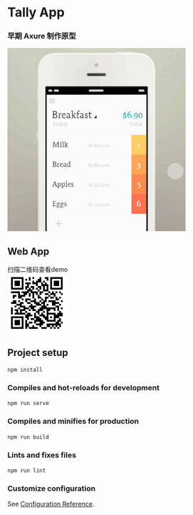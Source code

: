 # Tally App
### 早期 Axure 制作原型  

![proto](./prototype.gif)  
## Web App  
 扫描二维码查看demo  
![Demo](./Demo.gif)   


## Project setup
```
npm install
```

### Compiles and hot-reloads for development
```
npm run serve
```

### Compiles and minifies for production
```
npm run build
```

### Lints and fixes files
```
npm run lint
```

### Customize configuration
See [Configuration Reference](https://cli.vuejs.org/config/).
